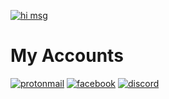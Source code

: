 [![hi msg](https://readme-typing-svg.herokuapp.com/?lines=HI+i+am+Mostafa+15+yrs+old+dev;Welcome+to+my+github+account)](github.com/MostafaAlhdad)

# My Accounts
[![protonmail]({https://img.shields.io/badge/ProtonMail-8B89CC?style=for-the-badge&logo=protonmail&logoColor=white})](MostafaAlhdad@protonmail.com)<!-- Protonmail -->
[![facebook]({https://img.shields.io/badge/Messenger-00B2FF?style=for-the-badge&logo=messenger&logoColor=white})](https://www.facebook.com/mostafa.alhdad.3) <!-- Facebook -->
[![discord]({https://img.shields.io/badge/Facebook-1877F2?style=for-the-badge&logo=facebook&logoColor=white})](https://dsc.bio/mg) <!-- Discord -->
